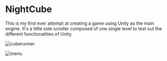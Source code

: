# NightCube

This is my first ever attempt at creating a game using Unity as the main engine. 
It's a little side scroller composed of one single level to test out the different functionalities of Unity.



![cuberunner](https://user-images.githubusercontent.com/106030110/169709484-1bee6272-9a79-4dbd-bad8-451712a7818a.png)


![menu](https://user-images.githubusercontent.com/106030110/169709534-6049eae6-8a0a-4145-87bb-054f5a64d793.png)
